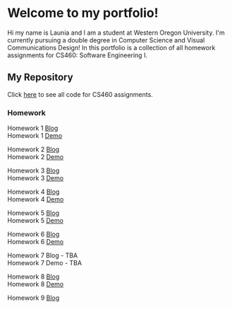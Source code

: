 # Welcome to my portfolio!
Hi my name is Launia and I am a student at Western Oregon University. I'm currently pursuing a double degree in Computer Science and Visual Communications Design!
In this portfolio is a collection of all homework assignments for CS460: Software Engineering I. 

## My Repository
Click [here](https://github.com/launiadavis/launiadavis.github.io/tree/master/HW1) to see all code for CS460 assignments.

### Homework
Homework 1 [Blog](https://launiadavis.github.io/HW1/HW1blog.html)  
Homework 1 [Demo](https://launiadavis.github.io/HW1/HW1.html)

Homework 2 [Blog](https://launiadavis.github.io/HW2/HW2blog.html)  
Homework 2 [Demo](https://launiadavis.github.io/HW2/indexHW2.html)

Homework 3 [Blog](https://launiadavis.github.io/HW3/HW3blog)  
Homework 3 [Demo](https://launiadavis.github.io/HW3/HW3demo)  

Homework 4 [Blog](https://launiadavis.github.io/HW4/HW4blog)  
Homework 4 [Demo](https://www.youtube.com/watch?v=WVQW6fliKpY&feature=youtu.be)  

Homework 5 [Blog](https://launiadavis.github.io/HW5/HW5blog)  
Homework 5 [Demo](https://www.youtube.com/watch?v=HeEioewLoNU&feature=youtu.be)

Homework 6 [Blog](https://launiadavis.github.io/HW6/HW6blog)  
Homework 6 [Demo](https://youtu.be/D6MII51K6-4)  

Homework 7 Blog - TBA  
Homework 7 Demo - TBA  

Homework 8 [Blog](https://launiadavis.github.io/HW8/HW8blog)  
Homework 8 [Demo](https://youtu.be/bFNvu05c6Ic)   

Homework 9 [Blog](https://launiadavis.github.io/HW9/HW9blog)
